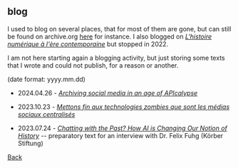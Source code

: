 ## blog

I used to blog on several places, that for most of them are gone, but can still be found on archive.org [here](https://web.archive.org/web/20120723191731/http://www.clavert.net/wordpress/) for instance. I also blogged on [*L'histoire numérique à l'ère contemporaine*](https://histnum.hypotheses.org) but stopped in 2022.

I am not here starting again a blogging activity, but just storing some texts that I wrote and could not publish, for a reason or another.

(date format: yyyy.mm.dd)

- 2024.04.26 - [*Archiving social media in an age of APIcalypse*](blog/20240426.md)

- 2023.10.23 - [*Mettons fin aux technologies zombies que sont les médias sociaux centralisés*](blog/20231025.md)

- 2023.07.24 - [*Chatting with the Past? How AI is Changing Our Notion of History*](blog/20230724.md) -- preparatory text for an interview with Dr. Felix Fuhg (Körber Stiftung)


[Back](https://inactinique.net/)